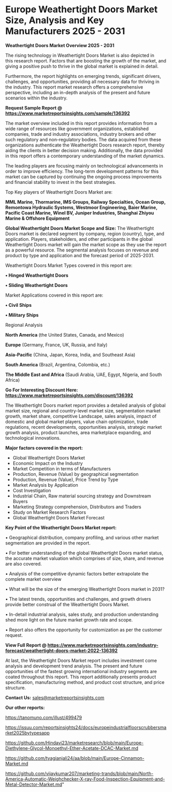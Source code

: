 # Europe Weathertight Doors Market Size, Analysis and Key Manufacturers 2025 - 2031

<Strong> Weathertight Doors Market Overview 2025 - 2031</strong>

The rising technology in Weathertight Doors Market is also depicted in this research report. Factors that are boosting the growth of the market, and giving a positive push to thrive in the global market is explained in detail.

Furthermore, the report highlights on emerging trends, significant drivers, challenges, and opportunities, providing all necessary data for thriving in the industry. This report market research offers a comprehensive perspective, including an in-depth analysis of the present and future scenarios within the industry.

<strong>Request Sample Report @ <a href=https://www.marketreportsinsights.com/sample/136392>https://www.marketreportsinsights.com/sample/136392</a></strong>

The market overview included in this report provides information from a wide range of resources like government organizations, established companies, trade and industry associations, industry brokers and other such regulatory and non-regulatory bodies. The data acquired from these organizations authenticate the Weathertight Doors research report, thereby aiding the clients in better decision making. Additionally, the data provided in this report offers a contemporary understanding of the market dynamics.

The leading players are focusing mainly on technological advancements in order to improve efficiency. The long-term development patterns for this market can be captured by continuing the ongoing process improvements and financial stability to invest in the best strategies.

Top Key players of Weathertight Doors Market are:

<strong>MML Marine, Thormarine, IMS Groups, Railway Specialties, Ocean Group, Remontowa Hydraulic Systems, Westmoor Engineering, Baier Marine, Pacific Coast Marine, Winel BV, Juniper Industries, Shanghai Zhiyou Marine & Offshore Equipment</strong>

<strong><b>Global Weathertight Doors Market Scope and Size:</b></strong>
The Weathertight Doors market is declared segment by company, region (country), type, and application. Players, stakeholders, and other participants in the global Weathertight Doors market will gain the market scope as they use the report as a powerful resource. The segmental analysis focuses on revenue and product by type and application and the forecast period of 2025-2031.

Weathertight Doors Market Types covered in this report are:

<strong>• Hinged Weathertight Doors

• Sliding Weathertight Doors</strong>

Market Applications covered in this report are:

<strong>• Civil Ships

• Military Ships</strong> 

Regional Analysis

<strong>North America</strong> (the United States, Canada, and Mexico)

<strong>Europe</strong> (Germany, France, UK, Russia, and Italy)

<strong>Asia-Pacific</strong> (China, Japan, Korea, India, and Southeast Asia)

<strong>South America</strong> (Brazil, Argentina, Colombia, etc.)

<strong>The Middle East and Africa</strong> (Saudi Arabia, UAE, Egypt, Nigeria, and South Africa)

<strong>Go For Interesting Discount Here: <a href=https://www.marketreportsinsights.com/discount/136392>https://www.marketreportsinsights.com/discount/136392</a></strong>

The Weathertight Doors market report provides a detailed analysis of global market size, regional and country-level market size, segmentation market growth, market share, competitive Landscape, sales analysis, impact of domestic and global market players, value chain optimization, trade regulations, recent developments, opportunities analysis, strategic market growth analysis, product launches, area marketplace expanding, and technological innovations.

<strong><b>Major factors covered in the report:</b></strong>
<ul>
  <li>Global Weathertight Doors Market </li>
  <li>Economic Impact on the Industry</li>
  <li>Market Competition in terms of Manufacturers</li>
  <li>Production, Revenue (Value) by geographical segmentation</li>
  <li>Production, Revenue (Value), Price Trend by Type</li>
  <li>Market Analysis by Application</li>
  <li>Cost Investigation</li>
  <li>Industrial Chain, Raw material sourcing strategy and Downstream Buyers</li>
  <li>Marketing Strategy comprehension, Distributors and Traders</li>
  <li>Study on Market Research Factors</li>
  <li>Global Weathertight Doors Market Forecast</li>
</ul>

<strong><b>Key Point of the Weathertight Doors Market report:</b></strong>

• Geographical distribution, company profiling, and various other market segmentation are provided in the report.

• For better understanding of the global Weathertight Doors market status, the accurate market valuation which comprises of size, share, and revenue are also covered.

• Analysis of the competitive dynamic factors better extrapolate the complete market overview

• What will be the size of the emerging Weathertight Doors market in 2031?

• The latest trends, opportunities and challenges, and growth drivers provide better construal of the Weathertight Doors Market.

• In-detail industrial analysis, sales study, and production understanding shed more light on the future market growth rate and scope.

• Report also offers the opportunity for customization as per the customer request.

<strong><b>View Full Report @ <a href=https://www.marketreportsinsights.com/industry-forecast/weathertight-doors-market-2022-136392>https://www.marketreportsinsights.com/industry-forecast/weathertight-doors-market-2022-136392</a></b></strong>


At last, the Weathertight Doors Market report includes investment come analysis and development trend analysis. The present and future opportunities of the fastest growing international industry segments are coated throughout this report. This report additionally presents product specification, manufacturing method, and product cost structure, and price structure.

<strong>Contact Us:</strong>
sales@marketreportsinsights.com

<strong>Our other reports:</strong>

<a href=https://tanomuno.com/illust/499479>https://tanomuno.com/illust/499479</a>

<a href=https://issuu.com/reportsinsights24/docs/europeindustrialfloorscrubbersmarket2025bytypesapp>https://issuu.com/reportsinsights24/docs/europeindustrialfloorscrubbersmarket2025bytypesapp</a>

<a href=https://github.com/Hindavi23/marketresearch/blob/main/Europe-Diethylene-Glycol-Monoethyl-Ether-Acetate-DCAC-Market.md>https://github.com/Hindavi23/marketresearch/blob/main/Europe-Diethylene-Glycol-Monoethyl-Ether-Acetate-DCAC-Market.md</a>

<a href=https://github.com/tyagianjali24/aa/blob/main/Europe-Cinnamon-Market.md>https://github.com/tyagianjali24/aa/blob/main/Europe-Cinnamon-Market.md</a>

<a href=https://github.com/vijaykumar207/marketing-trands/blob/main/North-America-Automatic-Weighchecker-X-ray-Food-Inspection-Equipment-and-Metal-Detector-Market.md>https://github.com/vijaykumar207/marketing-trands/blob/main/North-America-Automatic-Weighchecker-X-ray-Food-Inspection-Equipment-and-Metal-Detector-Market.md</a>"
